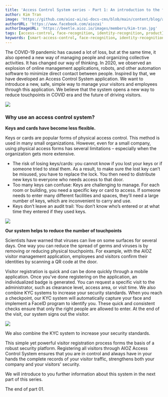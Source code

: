 ```yaml
---
title: 'Access Control System series - Part 1: An introduction to the future'
author: Kim Tran
image: 'https://github.com/aioz-ai/ai-docs-cms/blob/main/content/blog/assets/2021-04-16-access-control/Untitled.png?raw=true'
authorURL: 'https://www.facebook.com/aiozai'
authorImageURL: 'https://beetle.aioz.io/images/members/kim-tran.jpg'
tags: [access-control, face-recognition, identity-recognition, product]
keywords: [smart-access-control, face-recognition, identity-recognition, aioz-ai, ai-product]
---
```


The COVID-19 pandemic has caused a lot of loss, but at the same time, it also opened a new way of managing people and organizing collective activities. It has changed our way of thinking. In 2020, we observed an explosion of online management applications, robots, and other automation software to minimize direct contact between people. Inspired by that, we have developed an Access Control System application. We want to introduce a new, safe, simple way to manage your visitors and employees through this application. We believe that the system opens a new way to reduce touchpoints in COVID era and the future of driving visitors.

![](https://github.com/aioz-ai/ai-docs-cms/blob/main/content/blog/assets/2021-04-16-access-control/Untitled.png?raw=true)
<!--truncate-->

### **Why use an access control system?**

**Keys and cards have become less flexible.**

Keys or cards are popular forms of physical access control. This method is used in many small organizations. However, even for a small company, using physical access forms has several limitations – especially when the organization gets more extensive.

- The risk of losing keys/cards: you cannot know if you lost your keys or if someone tried to steal them. As a result, to make sure the lost key can’t be misused, you have to replace the lock. You then need to distribute new keys to everyone who needs access to that door.
- Too many keys can confuse: Keys are challenging to manage. For each room or building, you need a specific key or card to access. If someone needs to enter many different facilities and spaces, they’ll need a large number of keys, which are inconvenient to carry and use.
- Keys don’t leave an audit trail: You don’t know who’s entered or at what time they entered if they used keys.

![](https://github.com/aioz-ai/ai-docs-cms/blob/main/content/blog/assets/2021-04-16-access-control/Untitled%201.png?raw=true)

**Our system helps to reduce the number of touchpoints**

Scientists have warned that viruses can live on some surfaces for several days. One way you can reduce the spread of germs and viruses is by removing or reducing physical touchpoints. For example, with the AIOZ visitor management application, employees and visitors confirm their identities by scanning a QR code at the door.

Visitor registration is quick and can be done quickly through a mobile application. Once you've done registering on the application, an individualized badge is generated. You can request a specific visit to the administrator, such as clearance level, access area, or visit time. We also combine KYC systems to increase your security standards. When you reach a checkpoint, our KYC system will automatically capture your face and implement a FaceID program to identify you. These quick and consistent checks ensure that only the right people are allowed to enter. At the end of the visit, our system signs out the visitor.

![](https://github.com/aioz-ai/ai-docs-cms/blob/main/content/blog/assets/2021-04-16-access-control/Untitled%202.png?raw=true)

We also combine the KYC system to increase your security standards.

This simple yet powerful visitor registration process forms the basis of a robust security platform. Registering all visitors through AIOZ Access Control System ensures that you are in control and always have in your hands the complete records of your visitor traffic, strengthens both your company and your visitors' security.

We will introduce to you further information about this system in the next part of this series.

The end of part 01.
